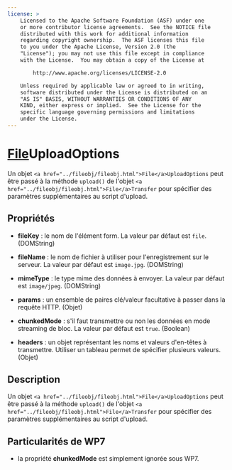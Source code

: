 ```yaml
---
license: >
    Licensed to the Apache Software Foundation (ASF) under one
    or more contributor license agreements.  See the NOTICE file
    distributed with this work for additional information
    regarding copyright ownership.  The ASF licenses this file
    to you under the Apache License, Version 2.0 (the
    "License"); you may not use this file except in compliance
    with the License.  You may obtain a copy of the License at

        http://www.apache.org/licenses/LICENSE-2.0

    Unless required by applicable law or agreed to in writing,
    software distributed under the License is distributed on an
    "AS IS" BASIS, WITHOUT WARRANTIES OR CONDITIONS OF ANY
    KIND, either express or implied.  See the License for the
    specific language governing permissions and limitations
    under the License.
---
```


# <a href="../fileobj/fileobj.html">File</a>UploadOptions

Un objet `<a href="../fileobj/fileobj.html">File</a>UploadOptions` peut être passé à la méthode `upload()` de l'objet `<a href="../fileobj/fileobj.html">File</a>Transfer` pour spécifier des paramètres supplémentaires au script d'upload.

## Propriétés

*   **fileKey** : le nom de l'élément form. La valeur par défaut est `file`. (DOMString)

*   **fileName** : le nom de fichier à utiliser pour l'enregistrement sur le serveur. La valeur par défaut est `image.jpg`. (DOMString)

*   **mimeType** : le type mime des données à envoyer. La valeur par défaut est `image/jpeg`. (DOMString)

*   **params** : un ensemble de paires clé/valeur facultative à passer dans la requête HTTP. (Objet)

*   **chunkedMode** : s'il faut transmettre ou non les données en mode streaming de bloc. La valeur par défaut est `true`. (Boolean)

*   **headers** : un objet représentant les noms et valeurs d'en-têtes à transmettre. Utiliser un tableau permet de spécifier plusieurs valeurs. (Objet)

## Description

Un objet `<a href="../fileobj/fileobj.html">File</a>UploadOptions` peut être passé à la méthode `upload()` de l'objet `<a href="../fileobj/fileobj.html">File</a>Transfer` pour spécifier des paramètres supplémentaires au script d'upload.

## Particularités de WP7

*   la propriété **chunkedMode** est simplement ignorée sous WP7.